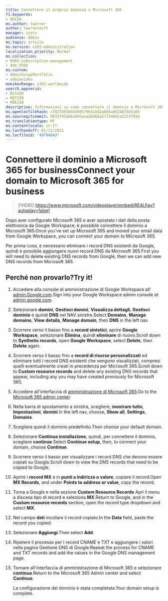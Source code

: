 ```yaml
---
title: Connettere il proprio dominio a Microsoft 365
f1.keywords:
- NOCSH
ms.author: twerner
author: twernermsft
manager: scotv
audience: Admin
ms.topic: article
ms.service: o365-administration
localization_priority: Normal
ms.collection:
- M365-subscription-management
- Adm_O365
ms.custom:
- AdminSurgePortfolio
- adminvideo
monikerRange: o365-worldwide
search.appverid:
- BCS160
- MET150
- MOE150
description: Informazioni su come connettere il dominio a Microsoft 365.
ms.openlocfilehash: c7827b93b56560579b31bd2abb5a852467565103
ms.sourcegitcommit: 9833f95ab6ab95aea20d68a277246dca2223f93d
ms.translationtype: MT
ms.contentlocale: it-IT
ms.lasthandoff: 01/11/2021
ms.locfileid: "49794643"
---
```

# <a name="connect-your-domain-to-microsoft-365-for-business"></a><span data-ttu-id="7a4d2-103">Connettere il dominio a Microsoft 365 for business</span><span class="sxs-lookup"><span data-stu-id="7a4d2-103">Connect your domain to Microsoft 365 for business</span></span>

> [!VIDEO https://www.microsoft.com/videoplayer/embed/RE4LFpy?autoplay=false]

<span data-ttu-id="7a4d2-104">Dopo aver configurato Microsoft 365 e aver spostato i dati della posta elettronica da Google Workspace, è possibile connettere il dominio a Microsoft 365.</span><span class="sxs-lookup"><span data-stu-id="7a4d2-104">Once you’ve set up Microsoft 365 and moved your email data from Google Workspace, you can connect your domain to Microsoft 365.</span></span> 

<span data-ttu-id="7a4d2-105">Per prima cosa, è necessario eliminare i record DNS esistenti da Google, quindi è possibile aggiungere nuovi record DNS da Microsoft 365.</span><span class="sxs-lookup"><span data-stu-id="7a4d2-105">First you will need to delete existing DNS records from Google, then we can add new DNS records from Microsoft 365.</span></span>

## <a name="try-it"></a><span data-ttu-id="7a4d2-106">Perché non provarlo?</span><span class="sxs-lookup"><span data-stu-id="7a4d2-106">Try it!</span></span>

1. <span data-ttu-id="7a4d2-107">Accedere alla console di amministrazione di Google Workspace all' [admin.Google.com](https://admin.google.com).</span><span class="sxs-lookup"><span data-stu-id="7a4d2-107">Sign into your Google Workspace admin console at [admin.google.com](https://admin.google.com).</span></span>
1. <span data-ttu-id="7a4d2-108">Selezionare **domini**, **Gestisci domini**, **Visualizza dettagli**, **Gestisci dominio** e quindi **DNS** nel NAV sinistro.</span><span class="sxs-lookup"><span data-stu-id="7a4d2-108">Select **Domains**, **Manage domains**, **View details**, **Manage domain**, then **DNS** in the left nav.</span></span>
1. <span data-ttu-id="7a4d2-109">Scorrere verso il basso fino a **record sintetici**, aprire **Google Workspace**, selezionare **Elimina**, quindi **eliminare** di nuovo.</span><span class="sxs-lookup"><span data-stu-id="7a4d2-109">Scroll down to **Synthetic records**, open **Google Workspace**, select **Delete**, then **Delete** again.</span></span>
1. <span data-ttu-id="7a4d2-110">Scorrere verso il basso fino a **record di risorse personalizzati** ed eliminare tutti i record DNS esistenti che vengono visualizzati, compresi quelli eventualmente creati in precedenza per Microsoft 365.</span><span class="sxs-lookup"><span data-stu-id="7a4d2-110">Scroll down to **Custom resource records** and delete any existing DNS records that appear, including any you may have created previously for Microsoft 365.</span></span>
1. <span data-ttu-id="7a4d2-111">Accedere all'interfaccia di [amministrazione di Microsoft 365](https://admin.microsoft.com).</span><span class="sxs-lookup"><span data-stu-id="7a4d2-111">Go to the [Microsoft 365 admin center](https://admin.microsoft.com).</span></span>
1. <span data-ttu-id="7a4d2-112">Nella barra di spostamento a sinistra, scegliere, **mostrare tutto**, **Impostazioni**, **domini**.</span><span class="sxs-lookup"><span data-stu-id="7a4d2-112">In the left nav, choose, **Show all**, **Settings**, **Domains**.</span></span>
1. <span data-ttu-id="7a4d2-113">Scegliere quindi il dominio predefinito.</span><span class="sxs-lookup"><span data-stu-id="7a4d2-113">Then choose your default domain.</span></span>
1. <span data-ttu-id="7a4d2-114">Selezionare **Continua installazione**, quindi, per connettere il dominio, scegliere  **continue**.</span><span class="sxs-lookup"><span data-stu-id="7a4d2-114">Select **Continue setup**, then, to connect your domain, choose  **Continue**.</span></span>
1. <span data-ttu-id="7a4d2-115">Scorrere verso il basso per visualizzare i record DNS che devono essere copiati su Google.</span><span class="sxs-lookup"><span data-stu-id="7a4d2-115">Scroll down to view the DNS records that need to be copied to Google.</span></span>
1. <span data-ttu-id="7a4d2-116">Aprire i **record MX** e in **punti a indirizzo o valore**, copiare il record.</span><span class="sxs-lookup"><span data-stu-id="7a4d2-116">Open **MX Records**, and under **Points to address or value**, copy the record.</span></span>
1. <span data-ttu-id="7a4d2-117">Torna a Google e nella sezione **Custom Resource Records** Apri il menu a discesa tipo di record e seleziona **MX**.</span><span class="sxs-lookup"><span data-stu-id="7a4d2-117">Return to Google, and in the **Custom resource records** section, open the record type dropdown and select **MX**.</span></span>
1. <span data-ttu-id="7a4d2-118">Nel campo **dati** incollare il record copiato.</span><span class="sxs-lookup"><span data-stu-id="7a4d2-118">In the **Data** field, paste the record you copied.</span></span>
1. <span data-ttu-id="7a4d2-119">Selezionare **Aggiungi**.</span><span class="sxs-lookup"><span data-stu-id="7a4d2-119">Then select **Add**.</span></span>
1. <span data-ttu-id="7a4d2-120">Ripetere il processo per i record CNAME e TXT e aggiungere i valori nella pagina Gestione DNS di Google.</span><span class="sxs-lookup"><span data-stu-id="7a4d2-120">Repeat the process for CNAME and TXT records and add the values in the Google DNS management page.</span></span>
1. <span data-ttu-id="7a4d2-121">Tornare all'interfaccia di amministrazione di Microsoft 365 e selezionare **continua**.</span><span class="sxs-lookup"><span data-stu-id="7a4d2-121">Return to the Microsoft 365 Admin center and select **Continue**.</span></span>

    <span data-ttu-id="7a4d2-122">La configurazione del dominio è stata completata.</span><span class="sxs-lookup"><span data-stu-id="7a4d2-122">Your domain setup is complete.</span></span>